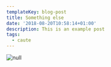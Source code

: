```yaml
---
templateKey: blog-post
title: Something else
date: '2018-08-20T10:58:14+01:00'
description: This is an example post
tags:
  - caute
---
```

![null](/img/business.svg)
